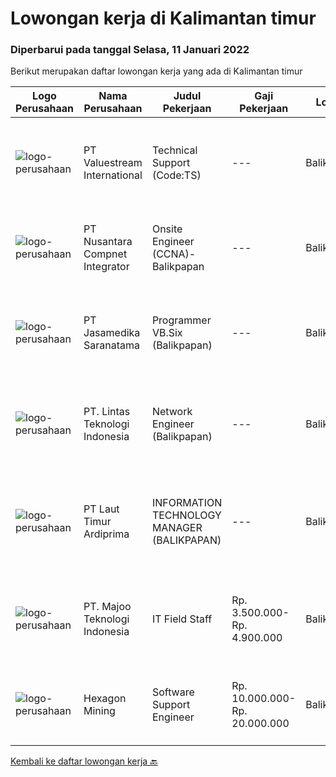 
  # Lowongan kerja di Kalimantan timur

  ### Diperbarui pada tanggal Selasa, 11 Januari 2022

  Berikut merupakan daftar lowongan kerja yang ada di Kalimantan timur

  |Logo Perusahaan | Nama Perusahaan | Judul Pekerjaan | Gaji Pekerjaan | Lokasi | Deskripsi | Tanggal diunggah | Pranala |
  | -------------- | --------------- | --------------- | --------- | --------- | -------------- | ------- | ----------- |
  |![logo-perusahaan](https://image-service-cdn.seek.com.au/38b93cad40354922da192b36aae3a7dede24721d/ee4dce1061f3f616224767ad58cb2fc751b8d2dc)|PT Valuestream International|Technical Support (Code:TS)|---|Balikpapan|Requirements : Latar belakang pendidikan minimal SMK Rekayasa Perangkat Lunak / D3 Teknik Informatika / Manajemen Informatika / Ilmu Komputer...|Jumat, 07 Januari 2022|https://www.jobstreet.co.id/id/job/technical-support-code%3Ats-3746371?token=0~170fb0b0-8239-4006-950a-2d92baa4c695&sectionRank=1&jobId=jobstreet-id-job-3746371|
|![logo-perusahaan](https://image-service-cdn.seek.com.au/faf1379cb2f8ff5c87162dc20c60c0d2f63dba1c/ee4dce1061f3f616224767ad58cb2fc751b8d2dc)|PT Nusantara Compnet Integrator|Onsite Engineer (CCNA)-Balikpapan|---|Balikpapan|Job Descriptions : Analyze customer needs Provide solutions and give recommendations to the customer according to their needs Preventive and...|Kamis, 06 Januari 2022|https://www.jobstreet.co.id/id/job/onsite-engineer-ccna-balikpapan-3744947?token=0~170fb0b0-8239-4006-950a-2d92baa4c695&sectionRank=2&jobId=jobstreet-id-job-3744947|
|![logo-perusahaan](https://image-service-cdn.seek.com.au/7cdc071d90abd96b4cf7706a1694f0662aa509a1/ee4dce1061f3f616224767ad58cb2fc751b8d2dc)|PT Jasamedika Saranatama|Programmer VB.Six (Balikpapan)|---|Balikpapan|Melakukan support aplikasi/ produk yang diimplementasikan Melakukan penambahan-penambahan dalam sebuah aplikasi / produk sesuai permintaan user...|Rabu, 05 Januari 2022|https://www.jobstreet.co.id/id/job/programmer-vb-six-balikpapan-3744145?token=0~170fb0b0-8239-4006-950a-2d92baa4c695&sectionRank=3&jobId=jobstreet-id-job-3744145|
|![logo-perusahaan](https://image-service-cdn.seek.com.au/5c6ccdc29f4e281af508ecd56e5a2231541b9291/ee4dce1061f3f616224767ad58cb2fc751b8d2dc)|PT. Lintas Teknologi Indonesia|Network Engineer (Balikpapan)|---|Balikpapan|Network Engineer ( Balikpapan ) Job Description : Reporting performance of the device ( e.g : firewall, router &amp; switch ) daily, weekly, monthly...|Senin, 03 Januari 2022|https://www.jobstreet.co.id/id/job/network-engineer-balikpapan-3738985?token=0~170fb0b0-8239-4006-950a-2d92baa4c695&sectionRank=4&jobId=jobstreet-id-job-3738985|
|![logo-perusahaan](https://image-service-cdn.seek.com.au/026fb36e25dc3e5ddba0940567670034bd8737cf/ee4dce1061f3f616224767ad58cb2fc751b8d2dc)|PT Laut Timur Ardiprima|INFORMATION TECHNOLOGY MANAGER (BALIKPAPAN)|---|Balikpapan|Tugas: Menyusun dan mengembangkan perencanaan strategis IT dalam jangka panjang, janga menengah dan jangka pendek. Menyesuaikan rencana strategi IT...|Jumat, 31 Desember 2021|https://www.jobstreet.co.id/id/job/information-technology-manager-balikpapan-3738461?token=0~170fb0b0-8239-4006-950a-2d92baa4c695&sectionRank=5&jobId=jobstreet-id-job-3738461|
|![logo-perusahaan](https://image-service-cdn.seek.com.au/2a2c8a948d223cf92abbc34c9b4e6cee325386db/ee4dce1061f3f616224767ad58cb2fc751b8d2dc)|PT. Majoo Teknologi Indonesia|IT Field Staff|Rp. 3.500.000-Rp. 4.900.000|Balikpapan|Deskripsi Pekerjaan: Melakukan instalasi beserta pengaturan software dan hardware majoo. Memberikan edukasi (training) kepada staff / manager/ owner...|Kamis, 23 Desember 2021|https://www.jobstreet.co.id/id/job/it-field-staff-3731381?token=0~170fb0b0-8239-4006-950a-2d92baa4c695&sectionRank=6&jobId=jobstreet-id-job-3731381|
|![logo-perusahaan](https://image-service-cdn.seek.com.au/157441b4ab236acb5dd3f6c8bd8ff3f110cc2f73/ee4dce1061f3f616224767ad58cb2fc751b8d2dc)|Hexagon Mining|Software Support Engineer|Rp. 10.000.000-Rp. 20.000.000|Balikpapan|We are currently seeking an experienced Software Support Engineer to join our Indonesian team based in our Balikpapan oﬃce. The role of the Support...|Jumat, 24 Desember 2021|https://www.jobstreet.co.id/id/job/software-support-engineer-3731902?token=0~170fb0b0-8239-4006-950a-2d92baa4c695&sectionRank=7&jobId=jobstreet-id-job-3731902|


  [Kembali ke daftar lowongan kerja 🔙](../README.md#daftar-lowongan-kerja)
  